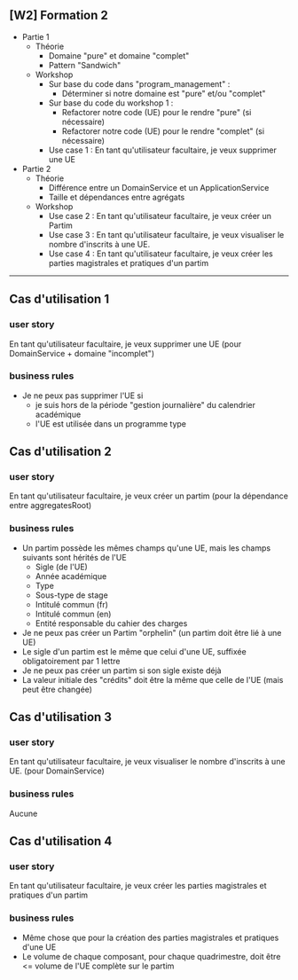 ## [W2] Formation 2

- Partie 1 
    - Théorie
        - Domaine "pure" et domaine "complet"
        - Pattern "Sandwich"
    - Workshop
        - Sur base du code dans "program_management" :
            - Déterminer si notre domaine est "pure" et/ou "complet"
        - Sur base du code du workshop 1 :
            - Refactorer notre code (UE) pour le rendre "pure" (si nécessaire)
            - Refactorer notre code (UE) pour le rendre "complet" (si nécessaire)
        - Use case 1 : En tant qu'utilisateur facultaire, je veux supprimer une UE
- Partie 2
    - Théorie
        - Différence entre un DomainService et un ApplicationService
        - Taille et dépendances entre agrégats
    - Workshop
        - Use case 2 : En tant qu'utilisateur facultaire, je veux créer un Partim
        - Use case 3 : En tant qu'utilisateur facultaire, je veux visualiser le nombre d'inscrits à une UE.
        - Use case 4 : En tant qu'utilisateur facultaire, je veux créer les parties magistrales et pratiques d'un partim


-------------------------------


## Cas d'utilisation 1
### user story
En tant qu'utilisateur facultaire, je veux supprimer une UE
(pour DomainService + domaine "incomplet")

### business rules
- Je ne peux pas supprimer l'UE si 
    - je suis hors de la période "gestion journalière" du calendrier académique
    - l'UE est utilisée dans un programme type


## Cas d'utilisation 2
### user story
En tant qu'utilisateur facultaire, je veux créer un partim
(pour la dépendance entre aggregatesRoot)

### business rules
- Un partim possède les mêmes champs qu'une UE, mais les champs suivants sont hérités de l'UE
    - Sigle (de l'UE)
    - Année académique
    - Type
    - Sous-type de stage
    - Intitulé commun (fr)
    - Intitulé commun (en)
    - Entité responsable du cahier des charges
- Je ne peux pas créer un Partim "orphelin" (un partim doit être lié à une UE)
- Le sigle d'un partim est le même que celui d'une UE, suffixée obligatoirement par 1 lettre
- Je ne peux pas créer un partim si son sigle existe déjà
- La valeur initiale des "crédits" doit être la même que celle de l'UE (mais peut être changée) 



## Cas d'utilisation 3
### user story
En tant qu'utilisateur facultaire, je veux visualiser le nombre d'inscrits à une UE. 
(pour DomainService)
### business rules
Aucune



## Cas d'utilisation 4
### user story
En tant qu'utilisateur facultaire, je veux créer les parties magistrales et pratiques d'un partim 

### business rules
- Même chose que pour la création des parties magistrales et pratiques d'une UE
- Le volume de chaque composant, pour chaque quadrimestre, doit être <= volume de l'UE complète sur le partim

